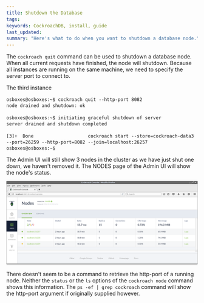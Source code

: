 ```yaml
---
title: Shutdown the Database
tags: 
keywords: CockroachDB, install, guide
last_updated: 
summary: "Here's what to do when you want to shutdown a database node."
---
```


The `cockroach quit` command can be used to shutdown a database node. When all current requests have finished, the node will shutdown. Because all instances are running on the same machine, we need to specify the server port to connect to.


The third instance

```Shell
osboxes@osboxes:~$ cockroach quit --http-port 8082
node drained and shutdown: ok

osboxes@osboxes:~$ initiating graceful shutdown of server
server drained and shutdown completed

[3]+  Done                    cockroach start --store=cockroach-data3 --port=26259 --http-port=8082 --join=localhost:26257
osboxes@osboxes:~$ 
```

The Admin UI will still show 3 nodes in the cluster as we have just shut one down, we haven't removed it. The NODES page of the Admin UI will show the node's status.

![Shutdown Node](images/Shutdown_Node.png)


There doesn't seem to be a command to retrieve the http-port of a running node. Neither the `status` or the `ls` options of the `cockroach node` command shows this information. The `ps -ef | grep cockroach` command will show the http-port argument if originally supplied however.





